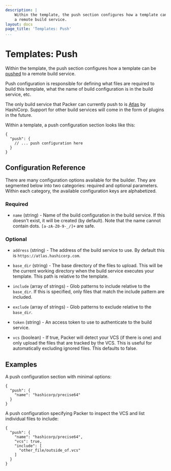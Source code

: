 ```yaml
---
description: |
    Within the template, the push section configures how a template can be pushed to
    a remote build service.
layout: docs
page_title: 'Templates: Push'
...
```


# Templates: Push

Within the template, the push section configures how a template can be
[pushed](/docs/command-line/push.html) to a remote build service.

Push configuration is responsible for defining what files are required to build
this template, what the name of build configuration is in the build service,
etc.

The only build service that Packer can currently push to is
[Atlas](https://atlas.hashicorp.com) by HashiCorp. Support for other build
services will come in the form of plugins in the future.

Within a template, a push configuration section looks like this:

``` {.javascript}
{
  "push": {
    // ... push configuration here
  }
}
```

## Configuration Reference

There are many configuration options available for the builder. They are
segmented below into two categories: required and optional parameters. Within
each category, the available configuration keys are alphabetized.

### Required

-   `name` (string) - Name of the build configuration in the build service. If
    this doesn't exist, it will be created (by default). Note that the name
    cannot contain dots. `[a-zA-Z0-9-_/]+` are safe.

### Optional

-   `address` (string) - The address of the build service to use. By default
    this is `https://atlas.hashicorp.com`.

-   `base_dir` (string) - The base directory of the files to upload. This will
    be the current working directory when the build service executes
    your template. This path is relative to the template.

-   `include` (array of strings) - Glob patterns to include relative to the
    `base_dir`. If this is specified, only files that match the include pattern
    are included.

-   `exclude` (array of strings) - Glob patterns to exclude relative to the
    `base_dir`.

-   `token` (string) - An access token to use to authenticate to the
    build service.

-   `vcs` (boolean) - If true, Packer will detect your VCS (if there is one) and
    only upload the files that are tracked by the VCS. This is useful for
    automatically excluding ignored files. This defaults to false.

## Examples

A push configuration section with minimal options:

``` {.javascript}
{
  "push": {
    "name": "hashicorp/precise64"
  }
}
```

A push configuration specifying Packer to inspect the VCS and list individual
files to include:

``` {.javascript}
{
  "push": {
    "name": "hashicorp/precise64",
    "vcs": true,
    "include": [
      "other_file/outside_of.vcs"
    ]
  }
}
```
